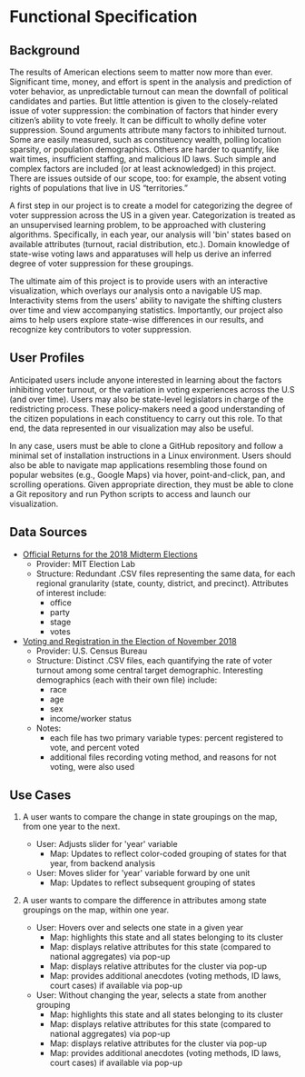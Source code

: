 # Functional Specification

## Background

The results of American elections seem to matter now more than ever. Significant time, money, and effort is spent in the analysis and prediction of voter behavior, as unpredictable turnout can mean the downfall of political candidates and parties. But little attention is given to the closely-related issue of voter suppression: the combination of factors that hinder every citizen’s ability to vote freely. It can be difficult to wholly define voter suppression. Sound arguments attribute many factors to inhibited turnout. Some are easily measured, such as constituency wealth, polling location sparsity, or population demographics. Others are harder to quantify, like wait times, insufficient staffing, and malicious ID laws. Such simple and complex factors are included (or at least acknowledged) in this project. There are issues outside of our scope, too: for example, the absent voting rights of populations that live in US “territories.”

A first step in our project is to create a model for categorizing the degree of voter suppression across the US in a given year. Categorization is treated as an unsupervised learning problem, to be approached with clustering algorithms. Specifically, in each year, our analysis will 'bin' states based on available attributes (turnout, racial distribution, etc.). Domain knowledge of state-wise voting laws and apparatuses will help us derive an inferred degree of voter suppression for these groupings. 

The ultimate aim of this project is to provide users with an interactive visualization, which overlays our analysis onto a navigable US map. Interactivity stems from the users' ability to navigate the shifting clusters over time and view accompanying statistics. Importantly, our project also aims to help users explore state-wise differences in our results, and recognize key contributors to voter suppression.

## User Profiles

Anticipated users include anyone interested in learning about the factors inhibiting voter turnout, or the variation in voting experiences across the U.S (and over time). Users may also be state-level legislators in charge of the redistricting process. These policy-makers need a good understanding of the citizen populations in each constituency to carry out this role. To that end, the data represented in our visualization may also be useful. 

In any case, users must be able to clone a GitHub repository and follow a minimal set of installation instructions in a Linux environment. Users should also be able to navigate map applications resembling those found on popular websites (e.g., Google Maps) via hover, point-and-click, pan, and scrolling operations. Given appropriate direction, they must be able to clone a Git repository and run Python scripts to access and launch our visualization. 

## Data Sources

- [Official Returns for the 2018 Midterm Elections](https://github.com/MEDSL/2018-elections-official)
    - Provider: MIT Election Lab
    - Structure: Redundant .CSV files representing the same data, for each regional granularity (state, county, district, and precinct). Attributes of interest include:
        - office
        - party 
        - stage 
        - votes 
- [Voting and Registration in the Election of November 2018](https://www.census.gov/data/tables/time-series/demo/voting-and-registration/p20-583.html)
    - Provider: U.S. Census Bureau
    - Structure: Distinct .CSV files, each quantifying the rate of voter turnout among some central target demographic. Interesting demographics (each with their own file) include:
        - race
        - age
        - sex
        - income/worker status
    - Notes:
        - each file has two primary variable types: percent registered to vote, and percent voted
        - additional files recording voting method, and reasons for not voting, were also used

## Use Cases

1. A user wants to compare the change in state groupings on the map, from one year to the next. 
    - User: Adjusts slider for 'year' variable
        - Map: Updates to reflect color-coded grouping of states for that year, from backend analysis
    - User: Moves slider for 'year' variable forward by one unit
        - Map: Updates to reflect subsequent grouping of states 
        
        
2. A user wants to compare the difference in attributes among state groupings on the map, within one year.
    - User: Hovers over and selects one state in a given year
        - Map: highlights this state and all states belonging to its cluster
        - Map: displays relative attributes for this state (compared to national aggregates) via pop-up
        - Map: displays relative attributes for the cluster via pop-up
        - Map: provides additional anecdotes (voting methods, ID laws, court cases) if available via pop-up
    - User: Without changing the year, selects a state from another grouping
        - Map: highlights this state and all states belonging to its cluster
        - Map: displays relative attributes for this state (compared to national aggregates) via pop-up
        - Map: displays relative attributes for the cluster via pop-up
        - Map: provides additional anecdotes (voting methods, ID laws, court cases) if available via pop-up 
